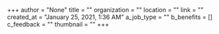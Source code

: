 +++
author = "None"
title = ""
organization = ""
location = ""
link = ""
created_at = "January 25, 2021, 1:36 AM"
a_job_type = ""
b_benefits = []
c_feedback = ""
thumbnail = ""
+++
